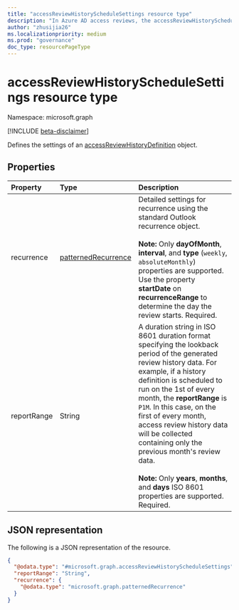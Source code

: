 ```yaml
---
title: "accessReviewHistoryScheduleSettings resource type"
description: "In Azure AD access reviews, the accessReviewHistoryScheduleSettings represents the settings associated with an access review history definition series."
author: "zhusijia26"
ms.localizationpriority: medium
ms.prod: "governance"
doc_type: resourcePageType
---
```


# accessReviewHistoryScheduleSettings resource type

Namespace: microsoft.graph

[!INCLUDE [beta-disclaimer](../../includes/beta-disclaimer.md)]

Defines the settings of an [accessReviewHistoryDefinition](accessreviewhistorydefinition.md) object.

## Properties

|Property|Type|Description|
|:---|:---|:---|
| recurrence|[patternedRecurrence](patternedrecurrence.md) | Detailed settings for recurrence using the standard Outlook recurrence object. <br/><br/>**Note:** Only **dayOfMonth**, **interval**, and **type** (`weekly`, `absoluteMonthly`) properties are supported. Use the property **startDate** on **recurrenceRange** to determine the day the review starts. Required. |
|reportRange|String|A duration string in ISO 8601 duration format specifying the lookback period of the generated review history data. For example, if a history definition is scheduled to run on the 1st of every month, the **reportRange** is `P1M`. In this case, on the first of every month, access review history data will be collected containing only the previous month's review data. <br/><br/>**Note:** Only **years**, **months**, and **days** ISO 8601 properties are supported. Required.|

## JSON representation

The following is a JSON representation of the resource.
<!-- {
  "blockType": "resource",
  "@odata.type": "microsoft.graph.accessReviewHistoryScheduleSettings"
}
-->

``` json
{
  "@odata.type": "#microsoft.graph.accessReviewHistoryScheduleSettings",
  "reportRange": "String",
  "recurrence": {
    "@odata.type": "microsoft.graph.patternedRecurrence"
  }
}
```
